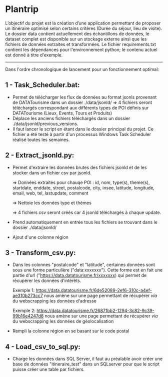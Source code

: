 # Plantrip
L’objectif du projet est la création d’une application permettant de proposer un itinéraire optimisé selon certains critères (Durée du séjour, lieu de visite).
Le dossier data contient actuellement des échantillons de données, le dataset complet est disponible sur un stockage externe ainsi que les fichiers de données extraites et transformées.
Le fichier requirements.txt contient les dépendances pour l'environnement python; le contenu actuel est donné à titre d'exemple.

---------------------------------------------------------------------------------------------------------------------
Dans l'ordre chronologique de lancement pour un fonctionnement optimal:
  
## 1 - Task_Scheduler.bat:
  - Permet de télécharger les flux de données au format jsonls provenant de DATATourisme dans un dossier ./data/jsonld/
		=> 4 fichiers seront téléchargés correspondant aux différents types de POI définis sur DATATourisme (Lieux, Events, Tours et Produits)
  - Déplace les anciens fichiers téléchargés dans un dossier ./data/jsonld/previous_versions.
  - Il faut lancer le script en étant dans le dossier principal du projet. Ce fichier a été testé à partir d'un processus Windows Task Scheduler réalisé toutes les semaines.
  

## 2 - Extract_jsonld.py:
  - Permet d'extraire les données brutes des fichiers jsonld et de les stocker dans un fichier csv par jsonld.
    
  	=> Données extraites pour chauqe POI : id, nom, type(s), theme(s), startdate, enddate, street, postalcode, city, insee, latitude, longitude, email, web, tel, lastupdate, comment

	=> Nettoie les données type et thèmes

  	=> 4 fichiers csv seront créés car 4 jsonld téléchargés à chaque update.
  - Prend automatiquement en entrée tous les fichiers se trouvant dans le dossier ./data/jsonld/
  - Ajout d'une colonne région
  
  
## 3 - Transform_csv.py:
  - Dans les colonnes "postalcode" et "latitude", certaines données sont sous une forme particulière ("data:xxxxxxx"). Cette forme est en fait une partie d'url ("https://data.datatourisme.fr/xxxxxxx) qui permet de récupérer les données d'intérêts.
    
 	  Exemple 1: https://data.datatourisme.fr/6de52089-2ef6-310c-a4ef-ae310b273cc7 nous amène sur une page permettant de récupérer _via_ du webscrapping les données d'adresse
    
	  Exemple 2: https://data.datatourisme.fr/26871bb2-1294-3c82-9c39-99b16e4247d8 nous amène sur une page permettant de récupérer _via_ du webscrapping les données de géolocalisation

- Rempli la colonne région en se basant sur le code postal

## 4 - Load_csv_to_sql.py:
- Charge les données dans SQL Server, il faut au préalable avoir créer une base de données "itineraire_test" dans un SQLserver pour que le script puisse créer une table par fichiers.
